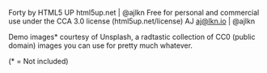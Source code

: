 Forty by HTML5 UP html5up.net | @ajlkn Free for personal and commercial use under the CCA 3.0 license (html5up.net/license)
AJ
aj@lkn.io | @ajlkn


Demo images* courtesy of Unsplash, a radtastic collection of CC0 (public domain) images
you can use for pretty much whatever.

(* = Not included)


